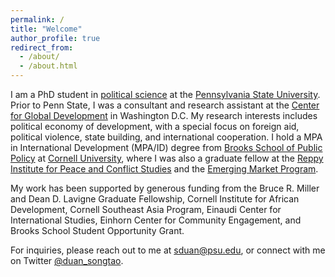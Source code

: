 ```yaml
---
permalink: /
title: "Welcome"
author_profile: true
redirect_from: 
  - /about/
  - /about.html
---
```


I am a PhD student in [political science](https://polisci.la.psu.edu/) at the [Pennsylvania State University](https://www.psu.edu/).  Prior to Penn State, I was a consultant and research assistant at the [Center for Global Development](https://www.cgdev.org/) in Washington D.C. My research interests includes political economy of development, with a special focus on foreign aid, political violence, state building, and international cooperation. I hold a MPA in International Development (MPA/ID) degree from [Brooks School of Public Policy](https://publicpolicy.cornell.edu/) at [Cornell University](https://www.cornell.edu/), where I was also a graduate fellow at the [Reppy Institute for Peace and Conflict Studies](https://einaudi.cornell.edu/programs/reppy-institute-peace-and-conflict-studies) and the [Emerging Market Program](https://emergingmarkets.dyson.cornell.edu/). 

My work has been supported by generous funding from the Bruce R. Miller and Dean D. Lavigne Graduate Fellowship, Cornell Institute for African Development, Cornell Southeast Asia Program, Einaudi Center for International Studies, Einhorn Center for Community Engagement, and Brooks School Student Opportunity Grant.  

For inquiries, please reach out to me at [sduan@psu.edu](mailto:sduan@psu.edu), or connect with me on Twitter [@duan_songtao](https://twitter.com/duan_songtao).
